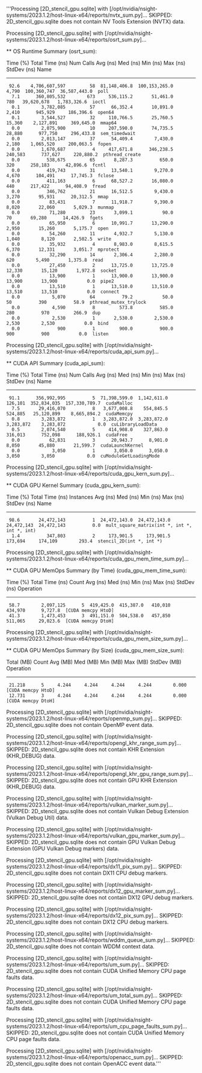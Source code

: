 '''Processing [2D_stencil_gpu.sqlite] with [/opt/nvidia/nsight-systems/2023.1.2/host-linux-x64/reports/nvtx_sum.py]...
SKIPPED: 2D_stencil_gpu.sqlite does not contain NV Tools Extension (NVTX) data.

Processing [2D_stencil_gpu.sqlite] with [/opt/nvidia/nsight-systems/2023.1.2/host-linux-x64/reports/osrt_sum.py]...

 ** OS Runtime Summary (osrt_sum):

 Time (%)  Total Time (ns)  Num Calls    Avg (ns)      Med (ns)     Min (ns)   Max (ns)    StdDev (ns)           Name
 --------  ---------------  ---------  ------------  -------------  --------  -----------  ------------  ---------------------
     92.6    4,706,607,597         58  81,148,406.8  100,153,265.0     4,790  100,360,747  36,587,443.0  poll
      7.1      360,805,532        673     536,115.2       51,461.0       780   39,620,678   1,783,326.6  ioctl
      0.1        3,782,085         57      66,352.4       10,891.0     2,410      945,929     186,396.6  open64
      0.1        3,544,527         32     110,766.5       25,760.5    15,360    2,127,891     369,645.0  mmap64
      0.0        2,075,900         10     207,590.0       74,735.5    28,880      977,750     296,433.8  sem_timedwait
      0.0        2,013,147         37      54,409.4        7,430.0     2,180    1,065,520     200,063.5  fopen
      0.0        1,670,687          4     417,671.8      346,238.5   240,583      737,627     220,880.2  pthread_create
      0.0          538,675         65       8,287.3          650.0       320      258,183      42,896.6  fcntl
      0.0          419,743         31      13,540.1        9,270.0     4,670      104,491      17,745.3  fclose
      0.0          411,163          6      68,527.2       16,080.0       440      217,422      94,408.9  fread
      0.0          346,762         21      16,512.5        9,430.0     3,270       95,931      20,312.5  mmap
      0.0           83,431          7      11,918.7        9,390.0     8,020       22,060       5,029.3  munmap
      0.0           71,280         23       3,099.1           90.0        70       69,280      14,426.9  fgets
      0.0           65,950          6      10,991.7       13,290.0     2,950       15,260       5,175.7  open
      0.0           54,260         11       4,932.7        5,130.0     1,040        8,120       2,502.5  write
      0.0           35,932          4       8,983.0        8,615.5     6,370       12,331       3,051.7  mprotect
      0.0           32,290         14       2,306.4        2,280.0       620        5,490       1,375.8  read
      0.0           27,450          2      13,725.0       13,725.0    12,330       15,120       1,972.8  socket
      0.0           13,900          1      13,900.0       13,900.0    13,900       13,900           0.0  pipe2
      0.0           13,510          1      13,510.0       13,510.0    13,510       13,510           0.0  connect
      0.0            5,070         64          79.2           50.0        50          390          58.9  pthread_mutex_trylock
      0.0            4,590          8         573.8          585.0       280          970         266.9  dup
      0.0            2,530          1       2,530.0        2,530.0     2,530        2,530           0.0  bind
      0.0              900          1         900.0          900.0       900          900           0.0  listen

Processing [2D_stencil_gpu.sqlite] with [/opt/nvidia/nsight-systems/2023.1.2/host-linux-x64/reports/cuda_api_sum.py]...

 ** CUDA API Summary (cuda_api_sum):

 Time (%)  Total Time (ns)  Num Calls    Avg (ns)     Med (ns)    Min (ns)    Max (ns)     StdDev (ns)            Name
 --------  ---------------  ---------  ------------  -----------  ---------  -----------  -------------  ----------------------
     91.1      356,992,995          5  71,398,599.0  1,142,611.0    126,101  352,834,035  157,330,789.7  cudaMalloc
      7.5       29,416,070          8   3,677,008.8    554,845.5    524,885   25,120,899    8,665,894.2  cudaMemcpy
      0.8        3,283,872          1   3,283,872.0  3,283,872.0  3,283,872    3,283,872            0.0  cuLibraryLoadData
      0.5        2,074,540          5     414,908.0    327,863.0    316,013      752,098      188,926.1  cudaFree
      0.0           62,831          3      20,943.7      8,901.0      8,050       45,880       21,599.7  cudaLaunchKernel
      0.0            3,050          1       3,050.0      3,050.0      3,050        3,050            0.0  cuModuleGetLoadingMode

Processing [2D_stencil_gpu.sqlite] with [/opt/nvidia/nsight-systems/2023.1.2/host-linux-x64/reports/cuda_gpu_kern_sum.py]...

 ** CUDA GPU Kernel Summary (cuda_gpu_kern_sum):

 Time (%)  Total Time (ns)  Instances    Avg (ns)      Med (ns)     Min (ns)    Max (ns)   StdDev (ns)                      Name
 --------  ---------------  ---------  ------------  ------------  ----------  ----------  -----------  --------------------------------------------
     98.6       24,472,143          1  24,472,143.0  24,472,143.0  24,472,143  24,472,143          0.0  mult_square_matrix(int *, int *, int *, int)
      1.4          347,803          2     173,901.5     173,901.5     173,694     174,109        293.4  stencil_2D(int *, int *)

Processing [2D_stencil_gpu.sqlite] with [/opt/nvidia/nsight-systems/2023.1.2/host-linux-x64/reports/cuda_gpu_mem_time_sum.py]...

 ** CUDA GPU MemOps Summary (by Time) (cuda_gpu_mem_time_sum):

 Time (%)  Total Time (ns)  Count  Avg (ns)   Med (ns)   Min (ns)  Max (ns)  StdDev (ns)      Operation
 --------  ---------------  -----  ---------  ---------  --------  --------  -----------  ------------------
     58.7        2,097,125      5  419,425.0  415,387.0   410,010   434,970      9,727.8  [CUDA memcpy HtoD]
     41.3        1,473,453      3  491,151.0  504,538.0   457,850   511,065     29,023.6  [CUDA memcpy DtoH]

Processing [2D_stencil_gpu.sqlite] with [/opt/nvidia/nsight-systems/2023.1.2/host-linux-x64/reports/cuda_gpu_mem_size_sum.py]...

 ** CUDA GPU MemOps Summary (by Size) (cuda_gpu_mem_size_sum):

 Total (MB)  Count  Avg (MB)  Med (MB)  Min (MB)  Max (MB)  StdDev (MB)      Operation
 ----------  -----  --------  --------  --------  --------  -----------  ------------------
     21.218      5     4.244     4.244     4.244     4.244        0.000  [CUDA memcpy HtoD]
     12.731      3     4.244     4.244     4.244     4.244        0.000  [CUDA memcpy DtoH]

Processing [2D_stencil_gpu.sqlite] with [/opt/nvidia/nsight-systems/2023.1.2/host-linux-x64/reports/openmp_sum.py]...
SKIPPED: 2D_stencil_gpu.sqlite does not contain OpenMP event data.

Processing [2D_stencil_gpu.sqlite] with [/opt/nvidia/nsight-systems/2023.1.2/host-linux-x64/reports/opengl_khr_range_sum.py]...
SKIPPED: 2D_stencil_gpu.sqlite does not contain KHR Extension (KHR_DEBUG) data.

Processing [2D_stencil_gpu.sqlite] with [/opt/nvidia/nsight-systems/2023.1.2/host-linux-x64/reports/opengl_khr_gpu_range_sum.py]...
SKIPPED: 2D_stencil_gpu.sqlite does not contain GPU KHR Extension (KHR_DEBUG) data.

Processing [2D_stencil_gpu.sqlite] with [/opt/nvidia/nsight-systems/2023.1.2/host-linux-x64/reports/vulkan_marker_sum.py]...
SKIPPED: 2D_stencil_gpu.sqlite does not contain Vulkan Debug Extension (Vulkan Debug Util) data.

Processing [2D_stencil_gpu.sqlite] with [/opt/nvidia/nsight-systems/2023.1.2/host-linux-x64/reports/vulkan_gpu_marker_sum.py]...
SKIPPED: 2D_stencil_gpu.sqlite does not contain GPU Vulkan Debug Extension (GPU Vulkan Debug markers) data.

Processing [2D_stencil_gpu.sqlite] with [/opt/nvidia/nsight-systems/2023.1.2/host-linux-x64/reports/dx11_pix_sum.py]...
SKIPPED: 2D_stencil_gpu.sqlite does not contain DX11 CPU debug markers.

Processing [2D_stencil_gpu.sqlite] with [/opt/nvidia/nsight-systems/2023.1.2/host-linux-x64/reports/dx12_gpu_marker_sum.py]...
SKIPPED: 2D_stencil_gpu.sqlite does not contain DX12 GPU debug markers.

Processing [2D_stencil_gpu.sqlite] with [/opt/nvidia/nsight-systems/2023.1.2/host-linux-x64/reports/dx12_pix_sum.py]...
SKIPPED: 2D_stencil_gpu.sqlite does not contain DX12 CPU debug markers.

Processing [2D_stencil_gpu.sqlite] with [/opt/nvidia/nsight-systems/2023.1.2/host-linux-x64/reports/wddm_queue_sum.py]...
SKIPPED: 2D_stencil_gpu.sqlite does not contain WDDM context data.

Processing [2D_stencil_gpu.sqlite] with [/opt/nvidia/nsight-systems/2023.1.2/host-linux-x64/reports/um_sum.py]...
SKIPPED: 2D_stencil_gpu.sqlite does not contain CUDA Unified Memory CPU page faults data.

Processing [2D_stencil_gpu.sqlite] with [/opt/nvidia/nsight-systems/2023.1.2/host-linux-x64/reports/um_total_sum.py]...
SKIPPED: 2D_stencil_gpu.sqlite does not contain CUDA Unified Memory CPU page faults data.

Processing [2D_stencil_gpu.sqlite] with [/opt/nvidia/nsight-systems/2023.1.2/host-linux-x64/reports/um_cpu_page_faults_sum.py]...
SKIPPED: 2D_stencil_gpu.sqlite does not contain CUDA Unified Memory CPU page faults data.

Processing [2D_stencil_gpu.sqlite] with [/opt/nvidia/nsight-systems/2023.1.2/host-linux-x64/reports/openacc_sum.py]...
SKIPPED: 2D_stencil_gpu.sqlite does not contain OpenACC event data.'''
